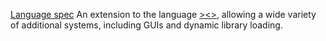 [Language spec](><>\\.:.)
An extension to the language [><>](https://esolangs.org/wiki/Fish), allowing a wide variety of additional systems, including GUIs and dynamic library loading.
